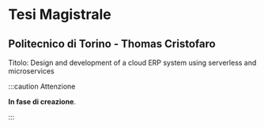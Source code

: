 
# Tesi Magistrale
## Politecnico di Torino - Thomas Cristofaro

Titolo: Design and development of a cloud ERP system using serverless and microservices

:::caution Attenzione

**In fase di creazione**.

:::
